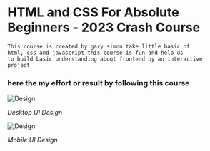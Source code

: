 # HTML and CSS For Absolute Beginners - 2023 Crash Course

```
This course is created by gary simon take little basic of 
html, css and javascript this course is fun and help us 
to build basic understanding about frontend by an interactive
project
```


### here the my effort or result by following this course

![Design](images/desktop.gif)

*Desktop UI Design*

![Design](images/mobile.gif)

*Mobile UI Design*


